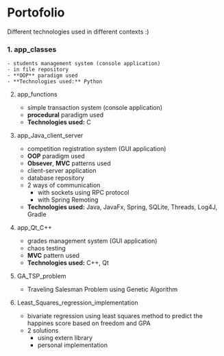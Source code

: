 # Portofolio
Different technologies used in different contexts :)
### 1. app_classes
	- students management system (console application)
	- in file repository
	- **OOP** paradigm used
	- **Technologies used:** Python
2. app_functions
	- simple transaction system (console application)
	- **procedural** paradigm used
	- **Technologies used:** C
3. app_Java_client_server
	- competition registration system (GUI application)
	- **OOP** paradigm used
	- **Obsever**, **MVC** patterns used
	- client-server application
	- database repository
	- 2 ways of communication
		- with sockets using RPC protocol
		- with Spring Remoting
	- **Technologies used:** Java, JavaFx, Spring, SQLite, Threads, Log4J, Gradle
4. app_Qt_C++
	- grades management system (GUI application)
	- chaos testing
	- **MVC** pattern used
	- **Technologies used:** C++, Qt
5. GA_TSP_problem
	- Traveling Salesman Problem using Genetic Algorithm

6. Least_Squares_regression_implementation
	- bivariate regression using least squares method to predict the happines score based on freedom and GPA	
	- 2 solutions
		- using extern library
		- personal implementation
